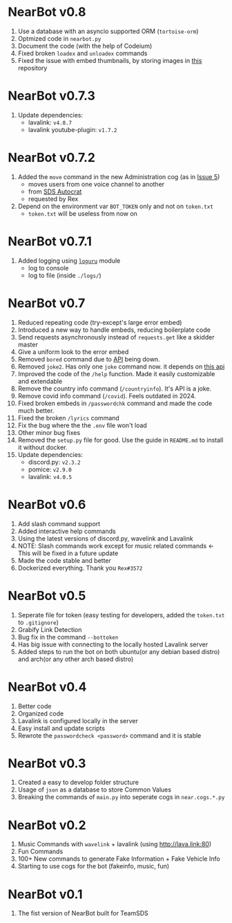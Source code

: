 # NearBot v0.8

1. Use a database with an asyncio supported ORM (`tortoise-orm`)
2. Optmized code in `nearbot.py`
3. Document the code (with the help of Codeium)
4. Fixed broken `loadex` and `unloadex` commands
5. Fixed the issue with embed thumbnails, by storing images in [this](https://github.com/hirusha-adi/Near-Data) repository

# NearBot v0.7.3

1. Update dependencies:
    - lavalink: `v4.0.7` 
    - lavalink youtube-plugin: `v1.7.2` 

# NearBot v0.7.2

1. Added the `move` command in the new Administration cog (as in [Issue 5](https://github.com/hirusha-adi/Near/issues/21))
    - moves users from one voice channel to another
    - from [SDS Autocrat](https://github.com/ThatRex/SDS-Autocrat/blob/main/src/commands/move.ts)
    - requested by Rex
2. Depend on the environment var `BOT_TOKEN` only and not on `token.txt`
    - `token.txt` will be useless from now on

# NearBot v0.7.1

1. Added logging using [`loguru`](https://github.com/Delgan/loguru) module
    - log to console
    - log to file (inside `./logs/`)

# NearBot v0.7

1. Reduced repeating code (try-except's large error embed)
2. Introduced a new way to handle embeds, reducing boilerplate code
3. Send requests asynchronously instead of `requests.get` like a skidder master
4. Give a uniform look to the error embed
5. Removed `bored` command due to [API](http://www.boredapi.com/api/activity) being down.
6. Removed `joke2`. Has only one `joke` command now. it depends on [this api](https://some-random-api.ml/joke)
7. Improved the code of the `/help` function. Made it easily customizable and extendable
8. Remove the country info command (`/countryinfo`). It's API is a joke.
9. Remove covid info command (`/covid`). Feels outdated in  2024.
10. Fixed broken embeds in `/passwordchk` command and made the code much better.
11. Fixed the broken `/lyrics` command
12. Fix the bug where the the `.env` file won't load
13. Other minor bug fixes
14. Removed the `setup.py` file for good. Use the guide in `README.md` to install it without docker. 
15. Update dependencies:
    - discord.py: `v2.3.2`
    - pomice: `v2.9.0`
    - lavalink: `v4.0.5` 

# NearBot v0.6

1. Add slash command support
2. Added interactive help commands
3. Using the latest versions of discord.py, wavelink and Lavalink
4. NOTE: Slash commands work except for music related commands <- This will be fixed in a future update
5. Made the code stable and better
6. Dockerized everything. Thank you `Rex#3572`


# NearBot v0.5

1. Seperate file for token (easy testing for developers, added the `token.txt` to `.gitignore`)
2. Grabify Link Detection
3. Bug fix in the command `--bottoken`
4. Has big issue with connecting to the locally hosted Lavalink server
5. Added steps to run the bot on both ubuntu(or any debian based distro) and arch(or any other arch based distro)

# NearBot v0.4

1. Better code
2. Organized code
3. Lavalink is configured locally in the server
4. Easy install and update scripts
5. Rewrote the `passwordcheck <password>` command and it is stable

# NearBot v0.3

1. Created a easy to develop folder structure
2. Usage of `json` as a database to store Common Values
3. Breaking the commands of `main.py` into seperate cogs in `near.cogs.*.py`

# NearBot v0.2

1. Music Commands with `wavelink` + lavalink (using http://lava.link:80)
2. Fun Commands
3. 100+ New commands to generate Fake Information + Fake Vehicle Info
4. Starting to use cogs for the bot (fakeinfo, music, fun)

# NearBot v0.1

1. The fist version of NearBot built for TeamSDS
